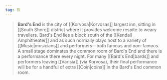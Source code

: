 ```yaml
---
tag: 🏗️
---
```

> **Bard's End** is the city of [[Korvosa|Korvosas]] largest inn, sitting in [[South Shore]] district where it provides welcome respite to weary travellers. Bard's End lies a block south of the [[Kendall Amphitheater]] and as such normally plays host to a variety of [[Music|musicians]] and performers—both famous and non-famous. A small stage dominates the common room of Bard's End and there is a performance there every night. For many [[Bard's End|bards]] and performers leaving [[Varisia]] (via Korvosa), their final performance will be for a handful of extra [[Coin|coins]] in the Bard's End common room.








